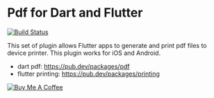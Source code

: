 # Pdf for Dart and Flutter

[![Build Status](https://travis-ci.org/DavBfr/dart_pdf.svg?branch=master)](https://travis-ci.org/DavBfr/dart_pdf)

This set of plugin allows Flutter apps to generate and print pdf files to device printer. This plugin works for iOS and Android.

* dart pdf: <https://pub.dev/packages/pdf>
* flutter printing: <https://pub.dev/packages/printing>

[![Buy Me A Coffee](https://bmc-cdn.nyc3.digitaloceanspaces.com/BMC-button-images/custom_images/orange_img.png "Buy Me A Coffee")](https://www.buymeacoffee.com/JORBmbw9h "Buy Me A Coffee")
